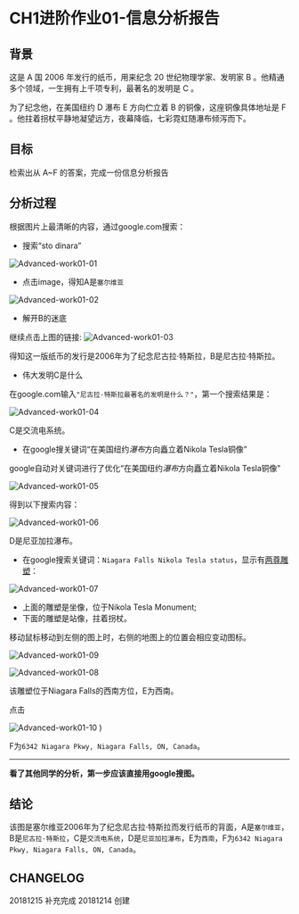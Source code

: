 # CH1进阶作业01-信息分析报告

## 背景

这是 A 国 2006 年发行的纸币，用来纪念 20 世纪物理学家、发明家 B 。他精通多个领域，一生拥有上千项专利，最著名的发明是 C 。

为了纪念他，在美国纽约 D 瀑布 E 方向伫立着 B 的铜像，这座铜像具体地址是 F 。他拄着拐杖平静地凝望远方，夜幕降临，七彩霓虹随瀑布倾泻而下。

## 目标

检索出从 A~F 的答案，完成一份信息分析报告

## 分析过程
根据图片上最清晰的内容，通过google.com搜索：
- 搜索“sto dinara”

![Advanced-work01-01](http://www.jinhuaji.net/hufeng/document/photo.hf.com/imageadvanced-work01-01.png)

- 点击image，得知A是`塞尔维亚`

![Advanced-work01-02](http://www.jinhuaji.net/hufeng/document/photo.hf.com/imageadvanced-work01-02.png)

- 解开B的迷底

继续点击上图的链接:
![Advanced-work01-03](http://www.jinhuaji.net/hufeng/document/photo.hf.com/imageadvanced-work01-03.png)

得知这一版纸币的发行是2006年为了纪念尼古拉·特斯拉，B是尼古拉·特斯拉。

- 伟大发明C是什么

在google.com输入`"尼古拉·特斯拉最著名的发明是什么？"`，第一个搜索结果是：

[](https://zh.wikipedia.org/wiki/%E5%B0%BC%E5%8F%A4%E6%8B%89%C2%B7%E7%89%B9%E6%96%AF%E6%8B%89)

![Advanced-work01-04](http://www.jinhuaji.net/hufeng/document/photo.hf.com/imageadvanced-work01-04.png)

C是交流电系统。

- 在google搜关键词“在美国纽约*瀑布*方向矗立着Nikola Tesla铜像”

google自动对关键词进行了优化“在美国纽约*瀑布*方向矗立着Nikola Tesla铜像"

![Advanced-work01-05](http://www.jinhuaji.net/hufeng/document/photo.hf.com/imageadvanced-work01-05.png)

得到以下搜索内容：

![Advanced-work01-06](http://www.jinhuaji.net/hufeng/document/photo.hf.com/imageadvanced-work01-06.png)

D是尼亚加拉瀑布。

- 在google搜索关键词：`Niagara Falls Nikola Tesla status`，显示有[两尊雕塑](https://www.google.com/maps/search/niagara+falls+nikola+tesla+status/@43.0823072,-79.076904,17z/data=!3m1!4b1)：

![Advanced-work01-07](http://www.jinhuaji.net/hufeng/document/photo.hf.com/imageadvanced-work01-07.png)

- 上面的雕塑是坐像，位于Nikola Tesla Monument;
- 下面的雕塑是站像，拄着拐杖。

移动鼠标移动到左侧的图上时，右侧的地图上的位置会相应变动图标。

![Advanced-work01-09](http://www.jinhuaji.net/hufeng/document/photo.hf.com/imageadvanced-work01-09.png)

![Advanced-work01-08](http://www.jinhuaji.net/hufeng/document/photo.hf.com/imageadvanced-work01-08.png)

该雕塑位于Niagara Falls的西南方位，E为西南。

点击

![Advanced-work01-10](http://www.jinhuaji.net/hufeng/document/photo.hf.com/imageadvanced-work01-10.png)
)

F为`6342 Niagara Pkwy, Niagara Falls, ON, Canada`。

---

**看了其他同学的分析，第一步应该直接用google搜图。**

## 结论

该图是塞尔维亚2006年为了纪念尼古拉·特斯拉而发行纸币的背面，A是`塞尔维亚`，B是`尼古拉·特斯拉`，C是`交流电系统`，D是`尼亚加拉瀑布`，E为`西南`，F为`6342 Niagara Pkwy, Niagara Falls, ON, Canada`。

## CHANGELOG

20181215 补充完成
20181214 创建

